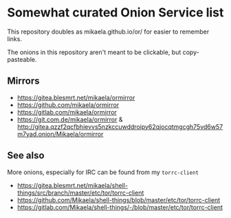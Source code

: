 # Somewhat curated Onion Service list

This repository doubles as mikaela.github.io/or/ for easier to remember
links.

The onions in this repository aren't meant to be clickable, but
copy-pasteable.

## Mirrors

- https://gitea.blesmrt.net/mikaela/ormirror
- https://github.com/mikaela/ormirror
- https://gitlab.com/mikaela/ormirror
- https://git.com.de/mikaela/ormirror & http://gitea.qzzf2qcfbhievvs5nzkccuwddroipy62qjocqtmgcgh75vd6w57m7yad.onion/Mikaela/ormirror

## See also

More onions, especially for IRC can be found from my `torrc-client`

- https://gitea.blesmrt.net/mikaela/shell-things/src/branch/master/etc/tor/torrc-client
- https://github.com/Mikaela/shell-things/blob/master/etc/tor/torrc-client
- https://gitlab.com/Mikaela/shell-things/-/blob/master/etc/tor/torrc-client
